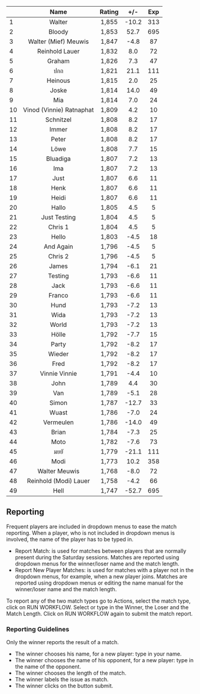 | |Name|Rating|+/-|Exp|
|-|:--:|:----:|:-:|:-:|
|1|Walter|1,855|-10.2|313|
|2|Bloody|1,853|52.7|695|
|3|Walter (Mief) Meuwis|1,847|-4.8|87|
|4|Reinhold Lauer|1,832|8.0|72|
|5|Graham|1,826|7.3|47|
|6|ปกถ|1,821|21.1|111|
|7|Heinous|1,815|2.0|25|
|8|Joske|1,814|14.0|49|
|9|Mia|1,814|7.0|24|
|10|Vinod (Vinnie) Ratnaphat|1,809|4.2|10|
|11|Schnitzel|1,808|8.2|17|
|12|Immer|1,808|8.2|17|
|13|Peter|1,808|8.2|17|
|14|Löwe|1,808|7.7|15|
|15|Bluadiga|1,807|7.2|13|
|16|Ima|1,807|7.2|13|
|17|Just|1,807|6.6|11|
|18|Henk|1,807|6.6|11|
|19|Heidi|1,807|6.6|11|
|20|Hallo|1,805|4.5|5|
|21|Just Testing|1,804|4.5|5|
|22|Chris 1|1,804|4.5|5|
|23|Hello|1,803|-4.5|18|
|24|And Again|1,796|-4.5|5|
|25|Chris 2|1,796|-4.5|5|
|26|James|1,794|-6.1|21|
|27|Testing|1,793|-6.6|11|
|28|Jack|1,793|-6.6|11|
|29|Franco|1,793|-6.6|11|
|30|Hund|1,793|-7.2|13|
|31|Wida|1,793|-7.2|13|
|32|World|1,793|-7.2|13|
|33|Hölle|1,792|-7.7|15|
|34|Party|1,792|-8.2|17|
|35|Wieder|1,792|-8.2|17|
|36|Fred|1,792|-8.2|17|
|37|Vinnie Vinnie|1,791|-4.4|10|
|38|John|1,789|4.4|30|
|39|Van|1,789|-5.1|28|
|40|Simon|1,787|-12.7|33|
|41|Wuast|1,786|-7.0|24|
|42|Vermeulen|1,786|-14.0|49|
|43|Brian|1,784|-7.3|25|
|44|Moto|1,782|-7.6|73|
|45|มยยั|1,779|-21.1|111|
|46|Modi|1,773|10.2|358|
|47|Walter Meuwis|1,768|-8.0|72|
|48|Reinhold (Modi) Lauer|1,758|-4.2|66|
|49|Hell|1,747|-52.7|695|

 

## Reporting

Frequent players are included in dropdown menus to ease the match reporting.
When a player, who is not included in dropdown menus is involved, the name of the player has to be typed in.

- Report Match:  is used for matches between players that are normally present during the Saturday sessions.
Matches are reported using dropdown menus for the winner/loser name and the match length.
- Report New Player Matches:  is used for matches with a player not in the dropdown menus, for example, when a new player joins.
Matches are reported using dropdown menus or editing the name manual for the winner/loser name and the match length.

To report any of the two match types go to Actions, select the match type, click on RUN WORKFLOW.
Select or type in the Winner, the Loser and the Match Length.
Click on RUN WORKFLOW again to submit the match report.

### Reporting Guidelines

Only the winner reports the result of a match.

- The winner chooses his name, for a new player: type in your name.
- The winner chooses the name of his opponent, for a new player: type in the name of the opponent.
- The winner chooses the length of the match.
- The winner labels the issue as match.
- The winner clicks on the button submit.
